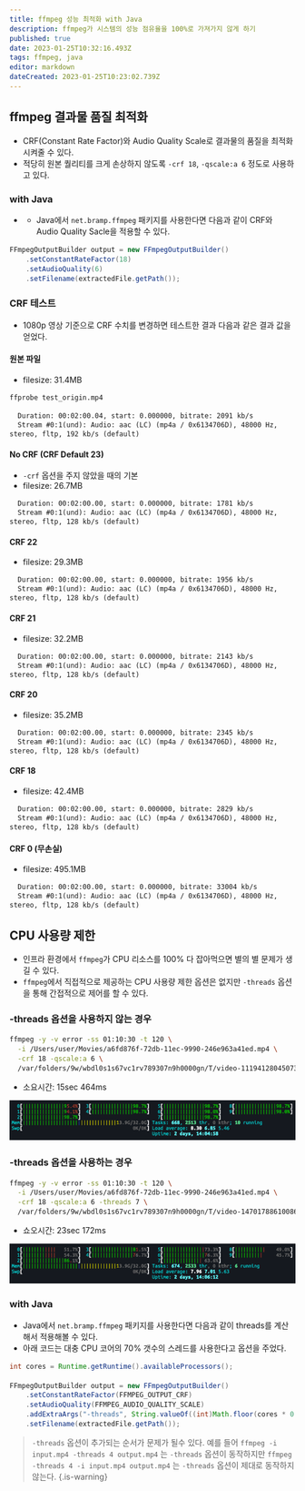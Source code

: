 ```yaml
---
title: ffmpeg 성능 최적화 with Java
description: ffmpeg가 시스템의 성능 점유율을 100%로 가져가지 않게 하기
published: true
date: 2023-01-25T10:32:16.493Z
tags: ffmpeg, java
editor: markdown
dateCreated: 2023-01-25T10:23:02.739Z
---
```


## ffmpeg 결과물 품질 최적화

- CRF(Constant Rate Factor)와 Audio Quality Scale로 결과물의 품질을 최적화 시켜줄 수 있다.
- 적당히 원본 퀄리티를 크게 손상하지 않도록 `-crf 18`, `-qscale:a 6` 정도로 사용하고 있다.

### with Java

- - Java에서 `net.bramp.ffmpeg` 패키지를 사용한다면 다음과 같이 CRF와 Audio Quality Sacle을 적용할 수 있다.

```java
FFmpegOutputBuilder output = new FFmpegOutputBuilder()
    .setConstantRateFactor(18)
    .setAudioQuality(6)
    .setFilename(extractedFile.getPath());
```

### CRF 테스트

- 1080p 영상 기준으로 CRF 수치를 변경하면 테스트한 결과 다음과 같은 결과 값을 얻었다.


#### 원본 파일
- filesize: 31.4MB
```
ffprobe test_origin.mp4

  Duration: 00:02:00.04, start: 0.000000, bitrate: 2091 kb/s
  Stream #0:1(und): Audio: aac (LC) (mp4a / 0x6134706D), 48000 Hz, stereo, fltp, 192 kb/s (default)
```

#### No CRF (CRF Default 23)
- `-crf` 옵션을 주지 않았을 때의 기본 
- filesize: 26.7MB
```
  Duration: 00:02:00.00, start: 0.000000, bitrate: 1781 kb/s
  Stream #0:1(und): Audio: aac (LC) (mp4a / 0x6134706D), 48000 Hz, stereo, fltp, 128 kb/s (default)
```

#### CRF 22
- filesize: 29.3MB
```
  Duration: 00:02:00.00, start: 0.000000, bitrate: 1956 kb/s
  Stream #0:1(und): Audio: aac (LC) (mp4a / 0x6134706D), 48000 Hz, stereo, fltp, 128 kb/s (default)
```

#### CRF 21
- filesize: 32.2MB
```
  Duration: 00:02:00.00, start: 0.000000, bitrate: 2143 kb/s
  Stream #0:1(und): Audio: aac (LC) (mp4a / 0x6134706D), 48000 Hz, stereo, fltp, 128 kb/s (default)
```

#### CRF 20
- filesize: 35.2MB
```
  Duration: 00:02:00.00, start: 0.000000, bitrate: 2345 kb/s
  Stream #0:1(und): Audio: aac (LC) (mp4a / 0x6134706D), 48000 Hz, stereo, fltp, 128 kb/s (default)
```

#### CRF 18
- filesize: 42.4MB
```
  Duration: 00:02:00.00, start: 0.000000, bitrate: 2829 kb/s
  Stream #0:1(und): Audio: aac (LC) (mp4a / 0x6134706D), 48000 Hz, stereo, fltp, 128 kb/s (default)
```

#### CRF 0 (무손실)
- filesize: 495.1MB
```
  Duration: 00:02:00.00, start: 0.000000, bitrate: 33004 kb/s
  Stream #0:1(und): Audio: aac (LC) (mp4a / 0x6134706D), 48000 Hz, stereo, fltp, 128 kb/s (default)
```

## CPU 사용량 제한

- 인프라 환경에서 `ffmpeg`가 CPU 리소스를 100% 다 잡아먹으면 별의 별 문제가 생길 수 있다.
- `ffmpeg`에서 직접적으로 제공하는 CPU 사용량 제한 옵션은 없지만 `-threads` 옵션을 통해 간접적으로 제어를 할 수 있다.

### -threads 옵션을 사용하지 않는 경우

```bash
ffmpeg -y -v error -ss 01:10:30 -t 120 \
  -i /Users/user/Movies/a6fd876f-72db-11ec-9990-246e963a41ed.mp4 \
  -crf 18 -qscale:a 6 \
  /var/folders/9w/wbdl0s1s67vc1rv789307n9h0000gn/T/video-11194128045073791782/shortclip-4230-4350_a6fd876f-72db-11ec-9990-246e963a41ed.mp4
```

- 소요시간: 15sec 464ms

![c5ba17d3-ae4e-4257-a681-29811a064d92.png](/c5ba17d3-ae4e-4257-a681-29811a064d92.png)

### -threads 옵션을 사용하는 경우

```bash
ffmpeg -y -v error -ss 01:10:30 -t 120 \
  -i /Users/user/Movies/a6fd876f-72db-11ec-9990-246e963a41ed.mp4 \
  -crf 18 -qscale:a 6 -threads 7 \
  /var/folders/9w/wbdl0s1s67vc1rv789307n9h0000gn/T/video-14701788610086880799/shortclip-4230-4350_a6fd876f-72db-11ec-9990-246e963a41ed.mp4
```

- 쇼오시간: 23sec 172ms

![74df05b8-7638-4eb7-a95b-f8098d897163.png](/74df05b8-7638-4eb7-a95b-f8098d897163.png)

### with Java

- Java에서 `net.bramp.ffmpeg` 패키지를 사용한다면 다음과 같이 threads를 계산해서 적용해볼 수 있다.
- 아래 코드는 대충 CPU 코어의 70% 갯수의 스레드를 사용한다고 옵션을 주었다.

```java
int cores = Runtime.getRuntime().availableProcessors();

FFmpegOutputBuilder output = new FFmpegOutputBuilder()
    .setConstantRateFactor(FFMPEG_OUTPUT_CRF)
    .setAudioQuality(FFMPEG_AUDIO_QUALITY_SCALE)
    .addExtraArgs("-threads", String.valueOf((int)Math.floor(cores * 0.7)))
    .setFilename(extractedFile.getPath());
```

> `-threads` 옵션이 추가되는 순서가 문제가 될수 있다.
> 예를 들어 `ffmpeg -i input.mp4 -threads 4 output.mp4` 는 `-threads` 옵션이 동작하지만
> `ffmpeg -threads 4 -i input.mp4 output.mp4` 는 `-threads` 옵션이 제대로 동작하지 않는다.
{.is-warning}